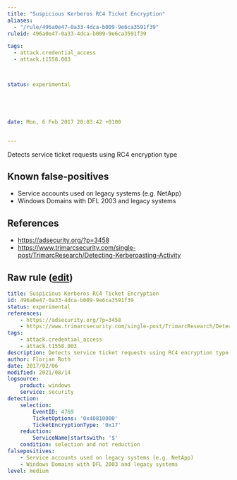 ```yaml
---
title: "Suspicious Kerberos RC4 Ticket Encryption"
aliases:
  - "/rule/496a0e47-0a33-4dca-b009-9e6ca3591f39"
ruleid: 496a0e47-0a33-4dca-b009-9e6ca3591f39

tags:
  - attack.credential_access
  - attack.t1558.003



status: experimental





date: Mon, 6 Feb 2017 20:03:42 +0100


---
```


Detects service ticket requests using RC4 encryption type

<!--more-->


## Known false-positives

* Service accounts used on legacy systems (e.g. NetApp)
* Windows Domains with DFL 2003 and legacy systems



## References

* https://adsecurity.org/?p=3458
* https://www.trimarcsecurity.com/single-post/TrimarcResearch/Detecting-Kerberoasting-Activity


## Raw rule ([edit](https://github.com/SigmaHQ/sigma/edit/master/rules/windows/builtin/security/win_susp_rc4_kerberos.yml))
```yaml
title: Suspicious Kerberos RC4 Ticket Encryption
id: 496a0e47-0a33-4dca-b009-9e6ca3591f39
status: experimental
references:
    - https://adsecurity.org/?p=3458
    - https://www.trimarcsecurity.com/single-post/TrimarcResearch/Detecting-Kerberoasting-Activity
tags:
    - attack.credential_access
    - attack.t1558.003
description: Detects service ticket requests using RC4 encryption type
author: Florian Roth
date: 2017/02/06
modified: 2021/08/14
logsource:
    product: windows
    service: security
detection:
    selection:
        EventID: 4769
        TicketOptions: '0x40810000'
        TicketEncryptionType: '0x17'
    reduction:
        ServiceName|startswith: '$'
    condition: selection and not reduction
falsepositives:
    - Service accounts used on legacy systems (e.g. NetApp)
    - Windows Domains with DFL 2003 and legacy systems
level: medium

```
